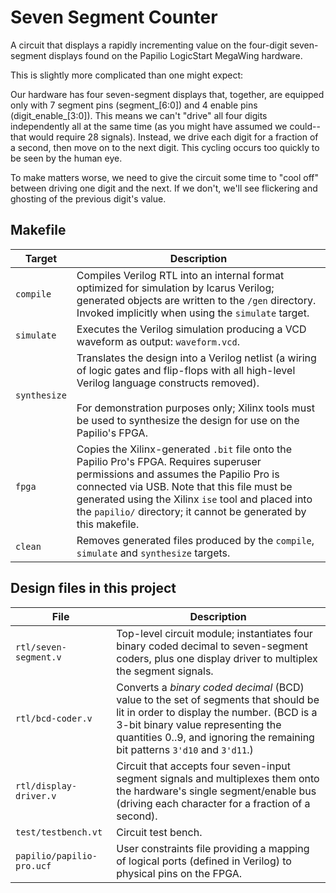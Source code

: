 # Seven Segment Counter

A circuit that displays a rapidly incrementing value on the four-digit seven-segment displays found on the Papilio LogicStart MegaWing hardware.

This is slightly more complicated than one might expect:

Our hardware has four seven-segment displays that, together, are equipped only with 7 segment pins (segment_[6:0]) and 4 enable pins (digit_enable_[3:0]). This means we can't "drive" all four digits independently all at the same time (as you might have assumed we could--that would require 28 signals). Instead, we drive each digit for a fraction of a second, then move on to the next digit. This cycling occurs too quickly to be seen by the human eye.

To make matters worse, we need to give the circuit some time to "cool off" between driving one digit and the next. If we don't, we'll see flickering and ghosting of the previous digit's value.


## Makefile

Target       | Description
-------------|------------
`compile`    | Compiles Verilog RTL into an internal format optimized for simulation by Icarus Verilog; generated objects are written to the `/gen` directory. Invoked implicitly when using the `simulate` target.
`simulate`   | Executes the Verilog simulation producing a VCD waveform as output: `waveform.vcd`.
`synthesize` | Translates the design into a Verilog netlist (a wiring of logic gates and flip-flops with all high-level Verilog language constructs removed). <br><br> For demonstration purposes only; Xilinx tools must be used to synthesize the design for use on the Papilio's FPGA.
`fpga`       | Copies the Xilinx-generated `.bit` file onto the Papilio Pro's FPGA. Requires superuser permissions and assumes the Papilio Pro is connected via USB. Note that this file must be generated using the Xilinx `ise` tool and placed into the `papilio/` directory; it cannot be generated by this makefile.
`clean`      | Removes generated files produced by the `compile`, `simulate` and `synthesize` targets.

## Design files in this project

File | Description
-----|------------
`rtl/seven-segment.v` | Top-level circuit module; instantiates four binary coded decimal to seven-segment coders, plus one display driver to multiplex the segment signals.
`rtl/bcd-coder.v` | Converts a _binary coded decimal_ (BCD) value to the set of segments that should be lit in order to display the number. (BCD is a 3-bit binary value representing the quantities 0..9, and ignoring the remaining bit patterns `3'd10` and `3'd11`.)
`rtl/display-driver.v` | Circuit that accepts four seven-input segment signals and multiplexes them onto the hardware's single segment/enable bus (driving each character for a fraction of a second).
`test/testbench.vt` | Circuit test bench.
`papilio/papilio-pro.ucf` | User constraints file providing a mapping of logical ports (defined in Verilog) to physical pins on the FPGA.
